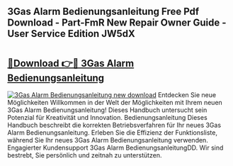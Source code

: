 ## 3Gas Alarm Bedienungsanleitung Free Pdf Download - Part-FmR New Repair Owner Guide - User Service Edition JW5dX

# <h2><a href="http://df04rnw.blite.top/?on=3Gas+Alarm+Bedienungsanleitung">🔗Download 👉🔴 3Gas Alarm Bedienungsanleitung</a></h2>

[![3Gas Alarm Bedienungsanleitung new download](https://i.imgur.com/lujVjoI.png)](http://df04rnw.blite.top/?on=3Gas+Alarm+Bedienungsanleitung)
Entdecken Sie neue Möglichkeiten Willkommen in der Welt der Möglichkeiten mit Ihrem neuen 3Gas Alarm Bedienungsanleitung! Dieses Handbuch untersucht sein Potenzial für Kreativität und Innovation. Bedienungsanleitung Dieses Handbuch beschreibt die korrekten Betriebsverfahren für Ihr neues 3Gas Alarm Bedienungsanleitung. Erleben Sie die Effizienz der Funktionsliste, während Sie Ihr neues 3Gas Alarm Bedienungsanleitung verwenden. Engagierter Kundensupport 3Gas Alarm BedienungsanleitungDD. Wir sind bestrebt, Sie persönlich und zeitnah zu unterstützen.
